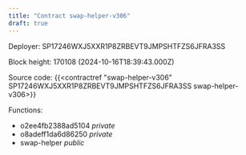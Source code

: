 ```yaml
---
title: "Contract swap-helper-v306"
draft: true
---
```

Deployer: SP17246WXJ5XXR1P8ZRBEVT9JMPSHTFZS6JFRA3SS


 



Block height: 170108 (2024-10-16T18:39:43.000Z)

Source code: {{<contractref "swap-helper-v306" SP17246WXJ5XXR1P8ZRBEVT9JMPSHTFZS6JFRA3SS swap-helper-v306>}}

Functions:

* o2ee4fb2388ad5104 _private_
* o8adeff1da6d86250 _private_
* swap-helper _public_
